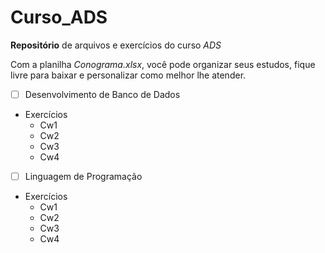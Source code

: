 # Curso_ADS
 **Repositório** de arquivos e exercícios do curso *ADS*

Com a planilha *Conograma.xlsx*, você pode organizar seus estudos, fique livre para baixar e personalizar como melhor lhe atender.

 - [ ] Desenvolvimento de Banco de Dados
 * Exercícios
   * Cw1
   * Cw2
   * Cw3
   * Cw4
 - [ ] Linguagem de Programação
 * Exercícios
   * Cw1
   * Cw2
   * Cw3
   * Cw4
